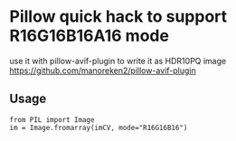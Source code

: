 # Pillow quick hack to support R16G16B16A16 mode

use it with pillow-avif-plugin to write it as HDR10PQ image https://github.com/manoreken2/pillow-avif-plugin

## Usage

```
from PIL import Image
im = Image.fromarray(imCV, mode="R16G16B16")
```



